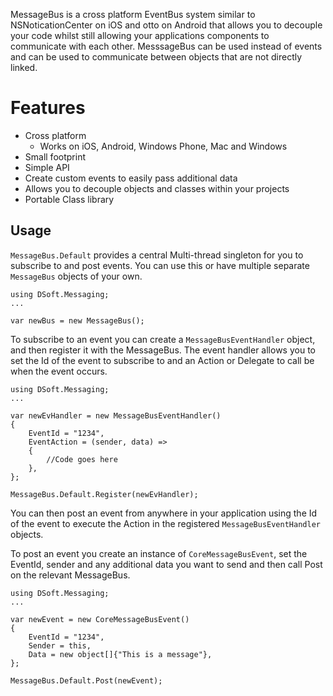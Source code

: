 MessageBus is a cross platform EventBus system similar to NSNoticationCenter on iOS and otto on Android that allows you to decouple your code whilst still allowing your applications components to communicate with each other.  MesssageBus can be used instead of events and can be used to communicate between objects that are not directly linked.

# Features

* Cross platform  
  * Works on iOS, Android, Windows Phone, Mac and Windows
* Small footprint
* Simple API
* Create custom events to easily pass additional data
* Allows you to decouple objects and classes within your projects  
* Portable Class library


## Usage

`MessageBus.Default` provides a central Multi-thread singleton for you to subscribe to and post events.  You can use this or have multiple separate `MessageBus` objects of your own.


	using DSoft.Messaging;
	...
	
	var newBus = new MessageBus();
	 

To subscribe to an event you can create a `MessageBusEventHandler` object, and then register it with the MessageBus.  The event handler allows you to set the Id of the event to subscribe to and an Action or Delegate to call be when the event occurs.

	using DSoft.Messaging;
	...
	
	var newEvHandler = new MessageBusEventHandler()
	{
		EventId = "1234",
		EventAction = (sender, data) =>
		{
			//Code goes here
		},
	};
	
	MessageBus.Default.Register(newEvHandler);
	
You can then post an event from anywhere in your application using the Id of the event to execute the Action in the registered `MessageBusEventHandler` objects.

To post an event you create an instance of `CoreMessageBusEvent`, set the EventId, sender and any additional data you want to send and then call Post on the relevant MessageBus.
 
	using DSoft.Messaging;
	...
	
	var newEvent = new CoreMessageBusEvent()
	{
		EventId = "1234",
		Sender = this,
		Data = new object[]{"This is a message"},
	};
	
	MessageBus.Default.Post(newEvent);
	 